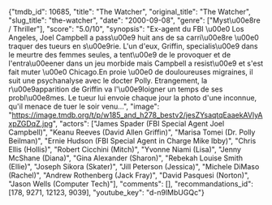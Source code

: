 {"tmdb_id": 10685, "title": "The Watcher", "original_title": "The Watcher", "slug_title": "the-watcher", "date": "2000-09-08", "genre": ["Myst\u00e8re / Thriller"], "score": "5.0/10", "synopsis": "Ex-agent du FBI \u00e0 Los Angeles, Joel Campbell a pass\u00e9 huit ans de sa carri\u00e8re \u00e0 traquer des tueurs en s\u00e9rie. L'un d'eux, Griffin, specialis\u00e9 dans le meurtre des femmes seules, a tent\u00e9 de le provoquer et de l'entra\u00eener dans un jeu morbide mais Campbell a resist\u00e9 et s'est fait muter \u00e0 Chicago.En proie \u00e0 de douloureuses migraines, il suit une psychanalyse avec le docter Polly. Etrangement, la r\u00e9apparition de Griffin va l'\u00e9loigner un temps de ses probl\u00e8mes. Le tueur lui envoie chaque jour la photo d'une inconnue, qu'il menace de tuer le soir venu...", "image": "https://image.tmdb.org/t/p/w185_and_h278_bestv2/jesZYsaqtqEaaekAVlyAxpZGDqZ.jpg", "actors": ["James Spader (FBI Special Agent Joel Campbell)", "Keanu Reeves (David Allen Griffin)", "Marisa Tomei (Dr. Polly Beilman)", "Ernie Hudson (FBI Special Agent in Charge Mike Ibby)", "Chris Ellis (Hollis)", "Robert Cicchini (Mitch)", "Yvonne Niami (Lisa)", "Jenny McShane (Diana)", "Gina Alexander (Sharon)", "Rebekah Louise Smith (Ellie)", "Joseph Sikora (Skater)", "Jill Peterson (Jessica)", "Michele DiMaso (Rachel)", "Andrew Rothenberg (Jack Fray)", "David Pasquesi (Norton)", "Jason Wells (Computer Tech)"], "comments": [], "recommandations_id": [178, 9271, 12123, 9039], "youtube_key": "d-n9lMbUGQc"}
